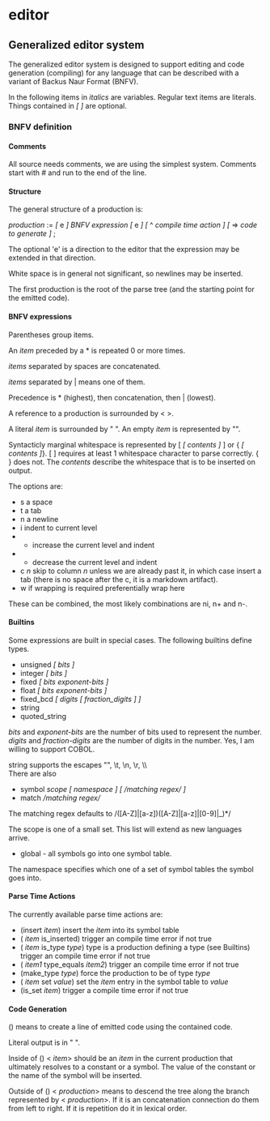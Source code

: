 editor
======

Generalized editor system
-------------------------

The generalized editor system is designed to support editing and code generation 
(compiling) for any language that can be described with a variant of Backus Naur Format (BNFV).

In the following items in *italics* are variables.  Regular text items are literals.  Things contained in *[* *]* are optional.  

### BNFV definition

#### Comments

All source needs comments, we are using the simplest system.  Comments start with # and run to the end of the line.  

#### Structure

The general structure of a production is:
  
*production* := *[* e *]* *BNFV expression* *[* e *]* *[* ^ *compile time action* *]* *[* => *code to generate* *]* ;

The optional 'e' is a direction to the editor that the expression may be extended in that direction.

White space is in general not significant, so newlines may be inserted.

The first production is the root of the parse tree (and the starting point for the emitted code).

#### BNFV expressions 

Parentheses group items.  

An *item* preceded by a \* is repeated 0 or more times.  

*items* separated by spaces are concatenated.

*items* separated by | means one of them.  

Precedence is \* (highest), then concatenation, then | (lowest).

A reference to a production is surrounded by \< \>.  

A literal *item* is surrounded by " ".  An empty *item* is represented by "".

Syntacticly marginal whitespace is represented by [ *[* *contents* *]* ] or { *[* *contents* *]*}.  [ ] requires 
at least 1 whitespace character to parse correctly.  { } does not.  The *contents* describe the whitespace 
that is to be inserted on output.  

The options are:

+ s a space
+ t a tab
+ n a newline
+ i indent to current level
+ + increase the current level and indent
+ - decrease the current level and indent
+ c *n* skip to column *n* unless we are already past it, in which case insert a tab (there is no space after the c, 
  it is a markdown artifact).
+ w if wrapping is required preferentially wrap here

These can be combined, the most likely combinations are ni, n+ and n-.

#### Builtins
  
Some expressions are built in special cases.   The
following builtins define types.

+  unsigned  *[* *bits* *]*
+  integer   *[* *bits* *]*
+  fixed *[* *bits  exponent-bits* *]*
+  float *[* *bits exponent-bits* *]*
+  fixed_bcd *[* *digits* *[* *fraction_digits* *]* *]*
+  string
+  quoted_string

*bits* and *exponent-bits* are the number of bits used to represent the number.  *digits* and *fraction-digits* 
are the number of digits in the number.  Yes, I am willing to support COBOL.

string supports the escapes "", \\t, \\n, \\r, \\\\    
There are also 

+  symbol  *scope* *[* *namespace* *]* *[* */matching regex/* *]*
+  match */matching regex/*

The matching regex defaults to /([A-Z]|[a-z])([A-Z]|[a-z]|[0-9]|_)*/

The scope is one of a small set.  This list will extend as new languages arrive.
    
+ global - all symbols go into one symbol table.
    
The namespace specifies which one of a set of symbol tables the symbol goes into.

#### Parse Time Actions

The currently available parse time actions are:
+ (insert *item*) insert the *item* into its symbol table
+ ( *item* is_inserted) trigger an compile time error if not true
+ ( *item* is_type *type*)  type is a production defining a type (see Builtins) trigger an compile time error if not true
+ ( *item1* type_equals *item2*) trigger an compile time error if not true
+ (make_type *type*) force the production to be of type *type*
+ ( *item* set *value*) set the *item* entry in the symbol table to *value*
+ (is_set *item*) trigger a compile time error if not true

#### Code Generation

() means to create a line of emitted code using the contained code.

Literal output is in " ".

Inside of () < *item*> should be an *item* in the current production that ultimately resolves to a constant or a 
symbol. The value of the constant or the name of the symbol will be inserted.

Outside of ()  < *production*> means to descend the tree along the branch represented by < *production*>.  If 
it is an concatenation connection do them from left to right.  If it is repetition do it in lexical order.


    
    


  


